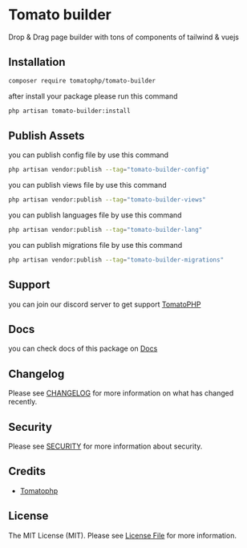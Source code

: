# Tomato builder

Drop & Drag page builder with tons of components of tailwind & vuejs

## Installation

```bash
composer require tomatophp/tomato-builder
```
after install your package please run this command

```bash
php artisan tomato-builder:install
```

## Publish Assets

you can publish config file by use this command

```bash
php artisan vendor:publish --tag="tomato-builder-config"
```

you can publish views file by use this command

```bash
php artisan vendor:publish --tag="tomato-builder-views"
```

you can publish languages file by use this command

```bash
php artisan vendor:publish --tag="tomato-builder-lang"
```

you can publish migrations file by use this command

```bash
php artisan vendor:publish --tag="tomato-builder-migrations"
```

## Support

you can join our discord server to get support [TomatoPHP](https://discord.gg/VZc8nBJ3ZU)

## Docs

you can check docs of this package on [Docs](https://docs.tomatophp.com/plugins/laravel-package-generator)

## Changelog

Please see [CHANGELOG](CHANGELOG.md) for more information on what has changed recently.

## Security

Please see [SECURITY](SECURITY.md) for more information about security.

## Credits

- [Tomatophp](mailto:info@3x1.io)

## License

The MIT License (MIT). Please see [License File](LICENSE.md) for more information.
